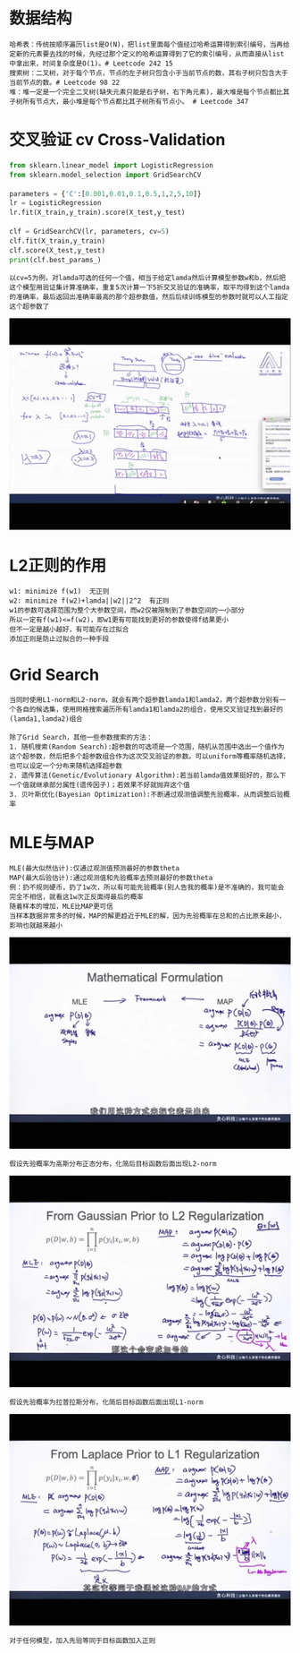 # 数据结构
```
哈希表：传统按顺序遍历list是O(N)，把list里面每个值经过哈希运算得到索引编号，当再给定新的元素要去找的时候，先经过那个定义的哈希运算得到了它的索引编号，从而直接从list中拿出来，时间复杂度是O(1)。# Leetcode 242 15
搜索树：二叉树，对于每个节点，节点的左子树只包含小于当前节点的数，其右子树只包含大于当前节点的数。# Leetcode 98 22
堆：堆一定是一个完全二叉树(缺失元素只能是右子树，右下角元素)，最大堆是每个节点都比其子树所有节点大，最小堆是每个节点都比其子树所有节点小。 # Leetcode 347
```

# 交叉验证 cv Cross-Validation
```python
from sklearn.linear_model import LogisticRegression
from sklearn.model_selection import GridSearchCV

parameters = {'C':[0.001,0.01,0.1,0.5,1,2,5,10]}
lr = LogisticRegression
lr.fit(X_train,y_train).score(X_test,y_test)

clf = GridSearchCV(lr, parameters, cv=5)
clf.fit(X_train,y_train)
clf.score(X_test,y_test)
print(clf.best_params_)
```
```
以cv=5为例，对lamda可选的任何一个值，相当于给定lamda然后计算模型参数w和b，然后把这个模型用验证集计算准确率，重复5次计算一下5折交叉验证的准确率，取平均得到这个lamda的准确率，最后返回出准确率最高的那个超参数值，然后后续训练模型的参数时就可以人工指定这个超参数了
```
![](https://github.com/f1rstb100d/greedy/blob/master/jpg/%E4%BA%A4%E5%8F%89%E9%AA%8C%E8%AF%81.jpg)

# L2正则的作用
```
w1: minimize f(w1)  无正则
w2: minimize f(w2)+lamda||w2||2^2  有正则
w1的参数可选择范围为整个大参数空间，而w2仅被限制到了参数空间的一小部分
所以一定有f(w1)<=f(w2)，即w1更有可能找到更好的参数使得f结果更小
但不一定是越小越好，有可能存在过拟合
添加正则是防止过拟合的一种手段
```

# Grid Search
```
当同时使用L1-norm和L2-norm，就会有两个超参数lamda1和lamda2，两个超参数分别有一个各自的候选集，使用网格搜索遍历所有lamda1和lamda2的组合，使用交叉验证找到最好的(lamda1,lamda2)组合

除了Grid Search，其他一些参数搜索的方法：
1. 随机搜索(Random Search):超参数的可选项是一个范围，随机从范围中选出一个值作为这个超参数，然后把多个超参数组合作为这次交叉验证的参数。可以uniform等概率随机选择，也可以设定一个分布来随机选择超参数
2. 遗传算法(Genetic/Evolutionary Algorithm):若当前lamda值效果挺好的，那么下一个值就继承部分属性(遗传因子)；若效果不好就抛弃这个值
3. 贝叶斯优化(Bayesian Optimization):不断通过观测值调整先验概率，从而调整后验概率
```

# MLE与MAP
```
MLE(最大似然估计):仅通过观测值预测最好的参数theta
MAP(最大后验估计):通过观测值和先验概率去预测最好的参数theta
例：扔不规则硬币，扔了1w次，所以有可能先验概率(别人告我的概率)是不准确的，我可能会完全不相信，就看这1w次正反面得最后的概率
随着样本的增加，MLE比MAP更可信
当样本数据非常多的时候，MAP的解更趋近于MLE的解，因为先验概率在总和的占比原来越小，影响也就越来越小
```
![](https://github.com/f1rstb100d/greedy/blob/master/jpg/MLE%E4%B8%8EMAP%E6%95%B0%E5%AD%A6%E5%85%AC%E5%BC%8F.jpg)
```
假设先验概率为高斯分布正态分布，化简后目标函数后面出现L2-norm
```
![](https://github.com/f1rstb100d/greedy/blob/master/jpg/%E9%AB%98%E6%96%AF%E5%85%88%E9%AA%8C%E5%88%B0L2%E6%AD%A3%E5%88%99.jpg)
```
假设先验概率为拉普拉斯分布，化简后目标函数后面出现L1-norm
```
![](https://github.com/f1rstb100d/greedy/blob/master/jpg/%E6%8B%89%E6%99%AE%E6%8B%89%E6%96%AF%E5%85%88%E9%AA%8C%E5%88%B0L1%E6%AD%A3%E5%88%99.jpg)
```
对于任何模型，加入先验等同于目标函数加入正则
```